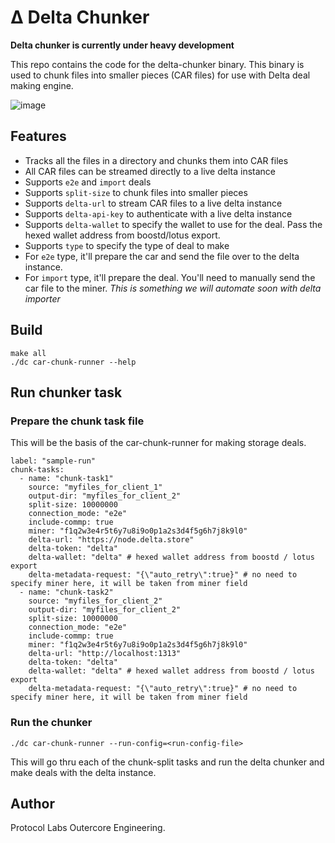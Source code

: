 # Δ Delta Chunker

**Delta chunker is currently under heavy development**

This repo contains the code for the delta-chunker binary. This binary is used to chunk files into smaller pieces (CAR files) for use with Delta deal making engine.

![image](https://user-images.githubusercontent.com/4479171/232383639-b52b36ce-9d13-4f7c-be80-bcd887e62891.png)


## Features
- Tracks all the files in a directory and chunks them into CAR files
- All CAR files can be streamed directly to a live delta instance
- Supports `e2e` and `import` deals
- Supports `split-size` to chunk files into smaller pieces
- Supports `delta-url` to stream CAR files to a live delta instance
- Supports `delta-api-key` to authenticate with a live delta instance
- Supports `delta-wallet` to specify the wallet to use for the deal. Pass the hexed wallet address from boostd/lotus export.
- Supports `type` to specify the type of deal to make
- For `e2e` type, it'll prepare the car and send the file over to the delta instance.
- For `import` type, it'll prepare the deal. You'll need to manually send the car file to the miner. *This is something we will automate soon with delta importer*

## Build 
```
make all
./dc car-chunk-runner --help
```

## Run chunker task
### Prepare the chunk task file
This will be the basis of the car-chunk-runner for making storage deals.
```
label: "sample-run"
chunk-tasks:
  - name: "chunk-task1"
    source: "myfiles_for_client_1"
    output-dir: "myfiles_for_client_2"
    split-size: 10000000
    connection_mode: "e2e"
    include-commp: true
    miner: "f1q2w3e4r5t6y7u8i9o0p1a2s3d4f5g6h7j8k9l0"
    delta-url: "https://node.delta.store"
    delta-token: "delta"
    delta-wallet: "delta" # hexed wallet address from boostd / lotus export
    delta-metadata-request: "{\"auto_retry\":true}" # no need to specify miner here, it will be taken from miner field
  - name: "chunk-task2"
    source: "myfiles_for_client_2"
    output-dir: "myfiles_for_client_2"
    split-size: 10000000
    connection_mode: "e2e"
    include-commp: true
    miner: "f1q2w3e4r5t6y7u8i9o0p1a2s3d4f5g6h7j8k9l0"
    delta-url: "http://localhost:1313"
    delta-token: "delta"
    delta-wallet: "delta" # hexed wallet address from boostd / lotus export
    delta-metadata-request: "{\"auto_retry\":true}" # no need to specify miner here, it will be taken from miner field

```
### Run the chunker
```
./dc car-chunk-runner --run-config=<run-config-file>
```

This will go thru each of the chunk-split tasks and run the delta chunker and make deals with the delta instance.

## Author
Protocol Labs Outercore Engineering.

